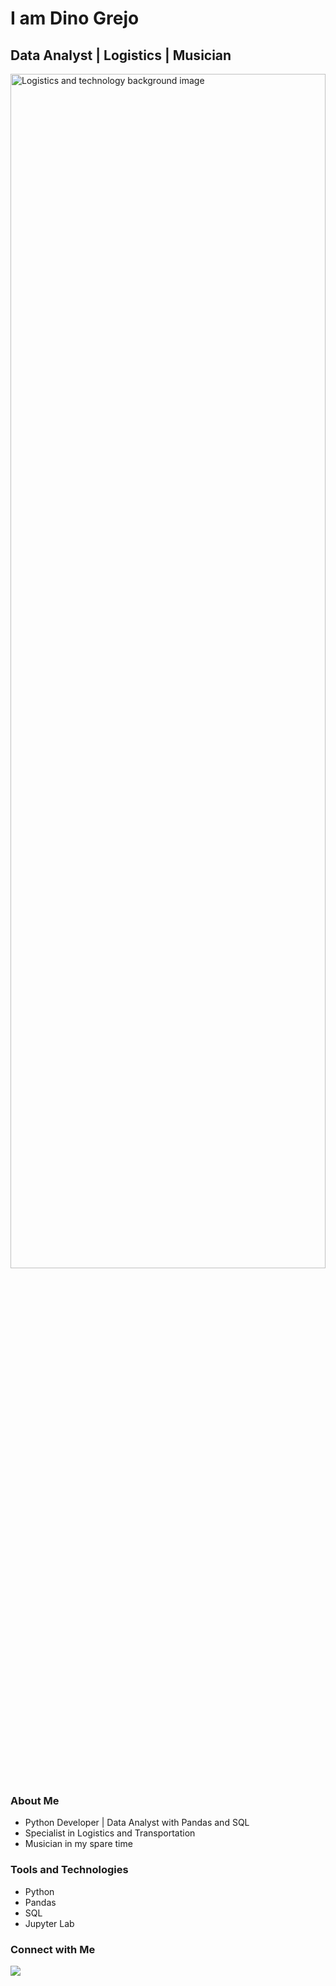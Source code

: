# I am Dino Grejo

## Data Analyst | Logistics | Musician 

<p align="left">
  <img src="https://hexagon.com/-/media/project/one-web/master-site/products/innovation-stories/hxgn-connect/header-hxgn-connect.jpg" alt="Logistics and technology background image" width="100%" height="70%">
</p>

### About Me

* Python Developer | Data Analyst with Pandas and SQL
* Specialist in Logistics and Transportation
* Musician in my spare time 

### Tools and Technologies

* Python
* Pandas
* SQL
* Jupyter Lab

### Connect with Me

[<img src="https://img.icons8.com/color/48/000000/github.png"/>](https://dgrej.github.io/about)
